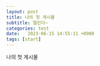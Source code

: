 ```yaml
---
layout: post
title: 나의 첫 게시물
subtitle: 떨린다~
categories: test
date:   2023-06-15 14:55:11 +0900
tags: [start]
---
```


나의 첫 게시물
